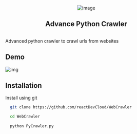 
<p align="center">
  
  <img src="https://github.com/reactDevCloud/WebCrawler/blob/master/Group%202.svg" alt="image"/>
  
</p>

<h2 align="center">
  Advance Python Crawler
</h2>


<p align="center">
  <img src="https://img.shields.io/badge/-in--progress-green" alt="" />
</p>

Advanced python crawler to crawl urls from websites

## Demo

![img](https://i.ibb.co/r3dnDZm/Screenshot-2023-04-07-002953.png)


## Installation

Install using git

```bash
  git clone https://github.com/reactDevCloud/WebCrawler

  cd WebCrawler
  
  python PyCrawler.py
```

